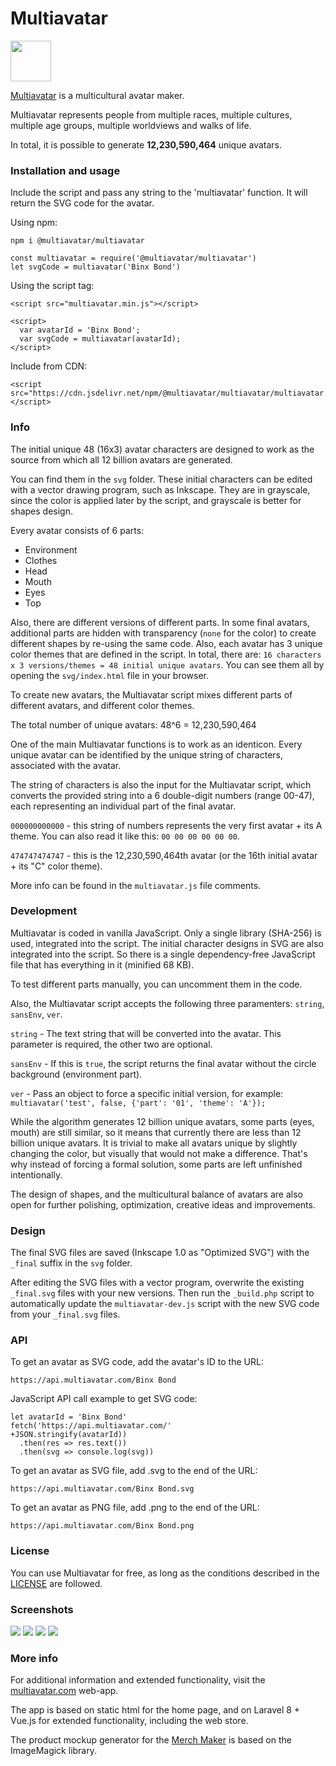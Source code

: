 # Multiavatar #

<img src="https://raw.githubusercontent.com/multiavatar/Multiavatar/main/logo.png?v=001" width="65">

[Multiavatar](https://multiavatar.com) is a multicultural avatar maker.

Multiavatar represents people from multiple races, multiple cultures, multiple age groups, multiple worldviews and walks of life.

In total, it is possible to generate **12,230,590,464** unique avatars.



### Installation and usage ###

Include the script and pass any string to the 'multiavatar' function. It will return the SVG code for the avatar.

Using npm: 

`npm i @multiavatar/multiavatar`

```
const multiavatar = require('@multiavatar/multiavatar')
let svgCode = multiavatar('Binx Bond')
```


Using the script tag:

```
<script src="multiavatar.min.js"></script>

<script>
  var avatarId = 'Binx Bond';
  var svgCode = multiavatar(avatarId);
</script>
```


Include from CDN:

```
<script src="https://cdn.jsdelivr.net/npm/@multiavatar/multiavatar/multiavatar.min.js"></script>
```



### Info ###

The initial unique 48 (16x3) avatar characters are designed to work as the source from which all 12 billion avatars are generated.

You can find them in the `svg` folder. These initial characters can be edited with a vector drawing program, such as Inkscape. They are in grayscale, since the color is applied later by the script, and grayscale is better for shapes design.

Every avatar consists of 6 parts:
- Environment
- Clothes
- Head
- Mouth
- Eyes
- Top

Also, there are different versions of different parts. In some final avatars, additional parts are hidden with transparency (`none` for the color) to create different shapes by re-using the same code. Also, each avatar has 3 unique color themes that are defined in the script. In total, there are: `16 characters x 3 versions/themes = 48 initial unique avatars`. You can see them all by opening the `svg/index.html` file in your browser.

To create new avatars, the Multiavatar script mixes different parts of different avatars, and different color themes.

The total number of unique avatars: 48^6 = 12,230,590,464

One of the main Multiavatar functions is to work as an identicon. Every unique avatar can be identified by the unique string of characters, associated with the avatar.

The string of characters is also the input for the Multiavatar script, which converts the provided string into a 6 double-digit numbers (range 00-47), each representing an individual part of the final avatar.

`000000000000` - this string of numbers represents the very first avatar + its A theme. You can also read it like this: `00 00 00 00 00 00`.

`474747474747` - this is the 12,230,590,464th avatar (or the 16th initial avatar + its "C" color theme).

More info can be found in the `multiavatar.js` file comments.



### Development ###

Multiavatar is coded in vanilla JavaScript. Only a single library (SHA-256) is used, integrated into the script. The initial character designs in SVG are also integrated into the script. So there is a single dependency-free JavaScript file that has everything in it (minified 68 KB).

To test different parts manually, you can uncomment them in the code.

Also, the Multiavatar script accepts the following three paramenters: `string`, `sansEnv`, `ver`.

`string` - The text string that will be converted into the avatar. This parameter is required, the other two are optional.

`sansEnv` - If this is `true`, the script returns the final avatar without the circle background (environment part).

`ver` - Pass an object to force a specific initial version, for example: `multiavatar('test', false, {'part': '01', 'theme': 'A'});`

While the algorithm generates 12 billion unique avatars, some parts (eyes, mouth) are still similar, so it means that currently there are less than 12 billion unique avatars. It is trivial to make all avatars unique by slightly changing the color, but visually that would not make a difference. That's why instead of forcing a formal solution, some parts are left unfinished intentionally.

The design of shapes, and the multicultural balance of avatars are also open for further polishing, optimization, creative ideas and improvements.



### Design ###

The final SVG files are saved (Inkscape 1.0 as "Optimized SVG") with the `_final` suffix in the `svg` folder.

After editing the SVG files with a vector program, overwrite the existing `_final.svg` files with your new versions. Then run the `_build.php` script to automatically update the `multiavatar-dev.js` script with the new SVG code from your `_final.svg` files.



### API ###

To get an avatar as SVG code, add the avatar's ID to the URL:

```
https://api.multiavatar.com/Binx Bond
```
JavaScript API call example to get SVG code:

```
let avatarId = 'Binx Bond'
fetch('https://api.multiavatar.com/'
+JSON.stringify(avatarId))
  .then(res => res.text())
  .then(svg => console.log(svg))
```
To get an avatar as SVG file, add .svg to the end of the URL:

```
https://api.multiavatar.com/Binx Bond.svg
```
To get an avatar as PNG file, add .png to the end of the URL:

```
https://api.multiavatar.com/Binx Bond.png
```



### License ###

You can use Multiavatar for free, as long as the conditions described in the [LICENSE](LICENSE) are followed.



### Screenshots ###

<img src="https://multiavatar.com/press/img/screenshots/screenshot-02.png?v=001">

<img src="https://multiavatar.com/press/img/screenshots/screenshot-03.png?v=001">

<img src="https://multiavatar.com/press/img/screenshots/screenshot-09.png?v=001">

<img src="https://multiavatar.com/press/img/screenshots/screenshot-10.png?v=001">



### More info ###

For additional information and extended functionality, visit the [multiavatar.com](https://multiavatar.com) web-app.

The app is based on static html for the home page, and on Laravel 8 + Vue.js for extended functionality, including the web store.

The product mockup generator for the [Merch Maker](https://multiavatar.com/merch-maker) is based on the ImageMagick library.
